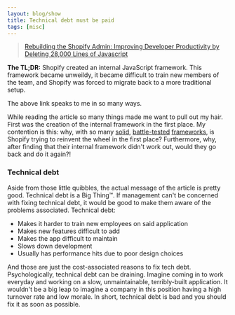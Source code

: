 ```yaml
---
layout: blog/show
title: Technical debt must be paid
tags: [misc]
---
```

> [Rebuilding the Shopify Admin: Improving Developer Productivity by Deleting 28,000 Lines of Javascript](http://www.shopify.com/technology/15646068-rebuilding-the-shopify-admin-improving-developer-productivity-by-deleting-28-000-lines-of-javascript)

**The TL;DR:** Shopify created an internal JavaScript framework. This framework became unweildy, it became difficult to train new members of the team, and Shopify was forced to migrate back to a more traditional setup.

The above link speaks to me in so many ways.

While reading the article so many things made me want to pull out my hair. First was the creation of the internal framework in the first place. My contention is this: why, with so many [solid](http://backbonejs.org/), [battle-tested](http://emberjs.com/) [frameworks](http://angularjs.org/), is Shopify trying to reinvent the wheel in the first place? Furthermore, why, after finding that their internal framework didn't work out, would they go back and do it again?!

### Technical debt

Aside from those little quibbles, the actual message of the article is pretty good. Technical debt is a Big Thing&trade;. If management can't be concerned with fixing technical debt, it would be good to make them aware of the problems associated. Technical debt:

* Makes it harder to train new employees on said application
* Makes new features difficult to add
* Makes the app difficult to maintain
* Slows down development
* Usually has performance hits due to poor design choices

And those are just the cost-associated reasons to fix tech debt. Psychologically, technical debt can be draining. Imagine coming in to work everyday and working on a slow, unmaintainable, terribly-built application. It wouldn't be a big leap to imagine a company in this position having a high turnover rate and low morale. In short, technical debt is bad and you should fix it as soon as possible.
